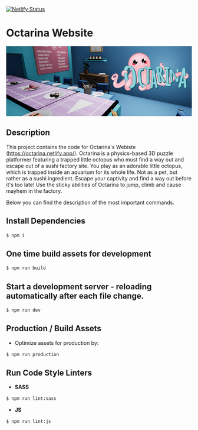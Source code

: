 [![Netlify Status](https://api.netlify.com/api/v1/badges/969ee502-79ea-4273-9e32-1f851b19bd93/deploy-status)](https://app.netlify.com/sites/octarina/deploys)

# Octarina Website
![Header image showing the octarina logo and a running sushi restaurant](./header-git.png)

## Description

This project contains the code for Octarina's Webiste (https://octarina.netlify.app/). Octarina is a physics-based 3D puzzle platformer featuring a trapped little octopus who must find a way out and escape out of a sushi factory site. You play as an adorable little octopus, which is trapped inside an aquarium for its whole life. Not as a pet, but rather as a sushi ingredient. Escape your captivity and find a way out before it's too late! Use the sticky abilities of Octarina to jump, climb and cause mayhem in the factory. 

Below you can find the description of the most important commands.

## Install Dependencies

```sh 
$ npm i
```

## One time build assets for development

```sh
$ npm run build
```

## Start a development server - reloading automatically after each file change.

```sh
$ npm run dev
```

## Production / Build Assets

* Optimize assets for production by:

```sh
$ npm run production
```

## Run Code Style Linters

* **SASS**

```sh
$ npm run lint:sass
```
* **JS**

```sh
$ npm run lint:js
```
